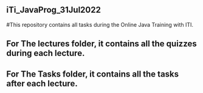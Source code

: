 ## iTi_JavaProg_31Jul2022
#This repository contains all tasks during the Online Java Training with ITI.

## For The lectures folder, it contains all the quizzes during each lecture.
## For The Tasks folder, it contains all the tasks after each lecture.

